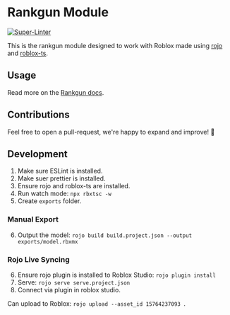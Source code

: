 # Rankgun Module

[![Super-Linter](https://github.com/Noah-Haf/RankGunRobloxModule/actions/workflows/eslint.yml/badge.svg)](https://github.com/marketplace/actions/super-linter)

This is the rankgun module designed to work with Roblox made using [rojo](https://rojo.space/) and [roblox-ts](https://roblox-ts.com/docs/quick-start).

## Usage

Read more on the [Rankgun docs](https://docs.rankgun.works/).

## Contributions

Feel free to open a pull-request, we're happy to expand and improve! 💖


## Development

1. Make sure ESLint is installed.
2. Make suer prettier is installed.
3. Ensure rojo and roblox-ts are installed.
4. Run watch mode: ``npx rbxtsc -w``
5. Create ``exports`` folder.

### Manual Export

6. Output the model: ``rojo build build.project.json --output exports/model.rbxmx``

### Rojo Live Syncing

6. Ensure rojo plugin is installed to Roblox Studio:  ``rojo plugin install``
7. Serve: ``rojo serve serve.project.json``
8. Connect via plugin in roblox studio.

Can upload to Roblox: ``rojo upload --asset_id 15764237093 ``.